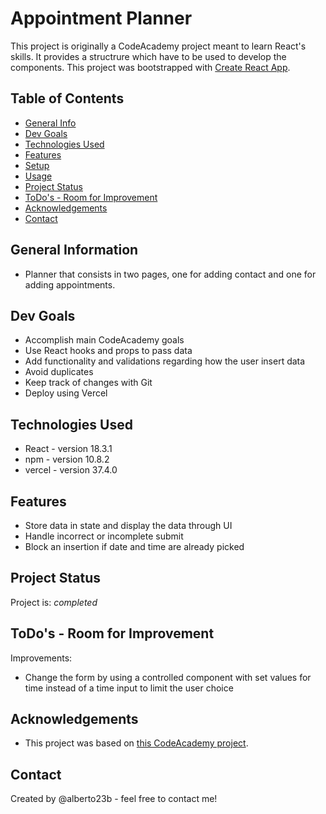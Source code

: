 # Appointment Planner

This project is originally a CodeAcademy project meant to learn React's skills. It provides a structrure which have to be used to develop the components.
This project was bootstrapped with [Create React App](https://github.com/facebook/create-react-app).

## Table of Contents
* [General Info](#general-information)
* [Dev Goals](#dev-goals)
* [Technologies Used](#technologies-used)
* [Features](#features)
* [Setup](#setup)
* [Usage](#usage)
* [Project Status](#project-status)
* [ToDo's - Room for Improvement](#room-for-improvement)
* [Acknowledgements](#acknowledgements)
* [Contact](#contact)

## General Information
- Planner that consists in two pages, one for adding contact and one for adding appointments.

## Dev Goals
- Accomplish main CodeAcademy goals
- Use React hooks and props to pass data
- Add functionality and validations regarding how the user insert data
- Avoid duplicates
- Keep track of changes with Git
- Deploy using Vercel

## Technologies Used
- React - version 18.3.1
- npm - version 10.8.2
- vercel - version 37.4.0

## Features

- Store data in state and display the data through UI
- Handle incorrect or incomplete submit
- Block an insertion if date and time are already picked 

## Project Status
Project is: _completed_ 
 
## ToDo's - Room for Improvement
Improvements:
- Change the form by using a controlled component with set values for time instead of a time input to limit the user choice

## Acknowledgements
- This project was based on [this CodeAcademy project](https://www.codecademy.com/projects/practice/appointment-planner).


## Contact
Created by @alberto23b - feel free to contact me!

